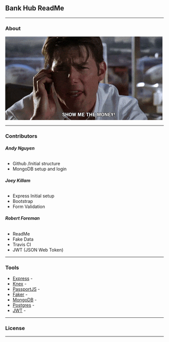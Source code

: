 ## Bank Hub ReadMe
___
### About
![alt text](SMTM.gif)
___


### Contributors
###### **Andy Nguyen**
- Github /Initial structure
- MongoDB setup and login


###### **Joey Killam**
- Express Initial setup
- Bootstrap
- Form Validation

###### **Robert Foreman**
- ReadMe
- Fake Data
- Travis CI
- JWT (JSON Web Token)

___

### Tools
- [Express](https://www.expressjs.com/) -
- [Knex](http://knexjs.org/) -
- [PassportJS](http://www.passportjs.org/) -
- [Faker](https://www.npmjs.com/package/faker) -
- [MongoDB](https://www.mongodb.com/) -
- [Postgres](https://www.postgresql.org/) -
- [JWT](https://jwt.io/introduction/) - 


___ 

###  License

___ 